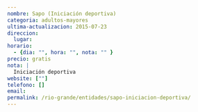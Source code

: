 ```yaml
---
nombre: Sapo (Iniciación deportiva)
categoria: adultos-mayores
ultima-actualizacion: 2015-07-23
direccion: 
  lugar: 
horario: 
  - {dia: "", hora: "", nota: "" }
precio: gratis
nota: | 
  Iniciación deportiva
website: [""]
telefono: []
email: 
permalink: /rio-grande/entidades/sapo-iniciacion-deportiva/
---
```



